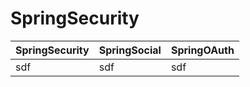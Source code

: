 # SpringSecurity

| SpringSecurity | SpringSocial | SpringOAuth |
| --- | --- | --- |
| sdf | sdf | sdf |

